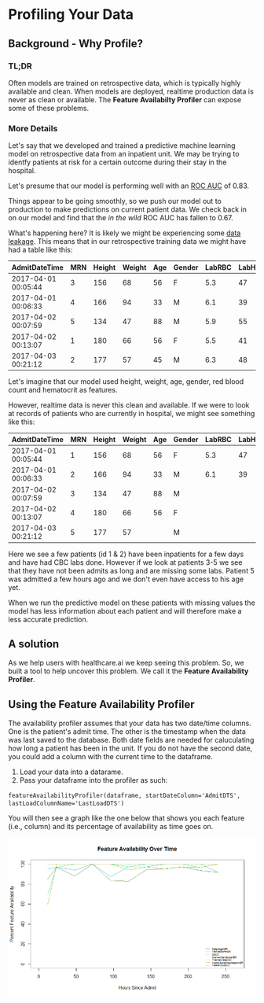 # Profiling Your Data

## Background - Why Profile?

### TL;DR

Often models are trained on retrospective data, which is typically highly available and clean. When models are deployed,  realtime production data is never as clean or available. The **Feature Availabilty Profiler** can expose some of these problems.

### More Details

Let's say that we developed and trained a predictive machine learning model on retrospective data from an inpatient unit. We may be trying to identfy patients at risk for a certain outcome during their stay in the hospital.

Let's presume that our model is performing well with an [ROC AUC](https://healthcare.ai/model-evaluation-using-roc-curves/) of 0.83.

Things appear to be going smoothly, so we push our model out to production to make predictions on current patient data. We check back in on our model and find that the *in the wild* ROC AUC has fallen to 0.67.

What's happening here? It is likely we might be experiencing some [data leakage](https://healthcare.ai/data-leakage-in-healthcare-machine-learning/). This means that in our retrospective training data we might have had a table like this:

| AdmitDateTime       | MRN  | Height | Weight | Age  | Gender | LabRBC | LabHematocrit |
| ------------------- | ---- | ------ | ------ | ---- | ------ | ------ | ------------- |
| 2017-04-01 00:05:44 | 3    | 156    | 68     | 56   | F      | 5.3    | 47            |
| 2017-04-01 00:06:33 | 4    | 166    | 94     | 33   | M      | 6.1    | 39            |
| 2017-04-02 00:07:59 | 5    | 134    | 47     | 88   | M      | 5.9    | 55            |
| 2017-04-02 00:13:07 | 1    | 180    | 66     | 56   | F      | 5.5    | 41            |
| 2017-04-03 00:21:12 | 2    | 177    | 57     | 45   | M      | 6.3    | 48            |

Let's imagine that our model used height, weight, age, gender, red blood count and hematocrit as features.

However, realtime data is never this clean and available. If we were to look at records of patients who are currently in hospital, we might see something like this:
  
  | AdmitDateTime       | MRN  | Height | Weight | Age  | Gender | LabRBC | LabHematocrit |
  | ------------------- | ---- | ------ | ------ | ---- | ------ | ------ | ------------- |
  | 2017-04-01 00:05:44 | 1    | 156    | 68     | 56   | F      | 5.3    | 47            |
  | 2017-04-01 00:06:33 | 2    | 166    | 94     | 33   | M      | 6.1    | 39            |
  | 2017-04-02 00:07:59 | 3    | 134    | 47     | 88   | M      |        |               |
  | 2017-04-02 00:13:07 | 4    | 180    | 66     | 56   | F      |        |               |
  | 2017-04-03 00:21:12 | 5    | 177    | 57     |      | M      |        |               |
  
  Here we see a few patients (id 1 & 2) have been inpatients for a few days and have had CBC labs done. However if we look at patients 3-5 we see that they have not been admits as long and are missing some labs. Patient 5 was admitted a few hours ago and we don't even have access to his age yet.

When we run the predictive model on these patients with missing values the model has less information about each patient and will therefore make a less accurate prediction.

## A solution

As we help users with healthcare.ai we keep seeing this problem. So, we built a tool to help uncover this problem. We call it the **Feature Availability Profiler**.

## Using the Feature Availability Profiler

The availability profiler assumes that your data has two date/time columns. One is the patient's admit time. The other is the timestamp when the data was last saved to the database. Both date fields are needed for caluculating how long a patient has been in the unit. If you do not have the second date, you could add a column with the current time to the dataframe.

1. Load your data into a datarame.
2. Pass your dataframe into the profiler as such:
  ```
featureAvailabilityProfiler(dataframe, startDateColumn='AdmitDTS', lastLoadColumnName='LastLoadDTS')
```

You will then see a graph like the one below that shows you each feature (i.e., column) and its percentage of availability as time goes on.

![Sample output from Feature Availabilty Profiler](img/featureAvailabilityProfiler_Plot_20170413.png)
